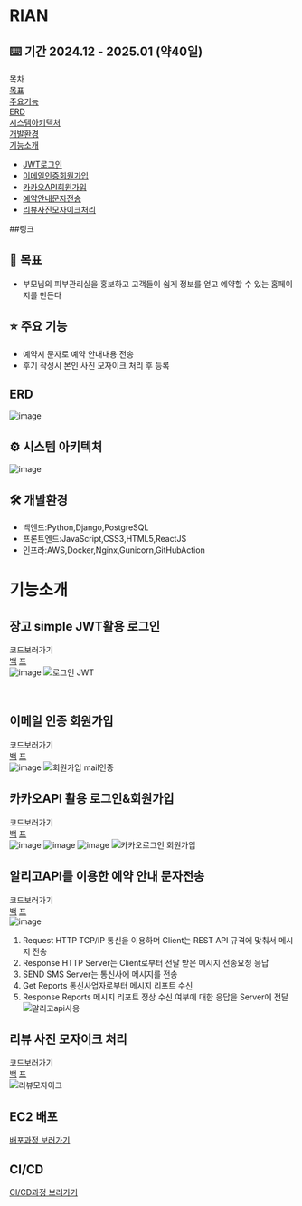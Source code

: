 # RIAN

## ⌨️ 기간 2024.12 - 2025.01 (약40일)
목차<br>
[목표](#목표)<br>
[주요기능](#주요-기능)<br>
[ERD](#ERD)<br>
[시스템아키텍처](#시스템-아키텍처)<br>
[개발환경](#개발환경)<br>
[기능소개](#기능소개)
- [JWT로그인](#장고-simple-JWT활용-로그인)
- [이메일인증회원가입](#이메일-인증-회원가입)
- [카카오API회원가입](#카카오API-활용-로그인&회원가입)
- [예약안내문자전송](#알리고API를-이용한-예약-안내-문자전송)
- [리뷰사진모자이크처리](#리뷰-사진-모자이크-처리)

##링크

## 🎯 목표
- 부모님의 피부관리실을 홍보하고 고객들이 쉽게 정보를 얻고 예약할 수 있는 홈페이지를 만든다

## ⭐️ 주요 기능
- 예약시 문자로 예약 안내내용 전송
- 후기 작성시 본인 사진 모자이크 처리 후 등록
## ERD
![image](https://github.com/user-attachments/assets/7419e052-33e4-412b-a657-cd77ee7e7de7)
## ⚙ 시스템 아키텍처
![image](https://github.com/user-attachments/assets/ef6fca99-c4a0-499e-9e8b-f573cd81f638)
<br>

## 🛠️ 개발환경
- 백엔드:Python,Django,PostgreSQL
- 프론트엔드:JavaScript,CSS3,HTML5,ReactJS
- 인프라:AWS,Docker,Nginx,Gunicorn,GitHubAction
  

# 기능소개

## 장고 simple JWT활용 로그인

코드보러가기
<br>
[백](https://github.com/yangchanghun/rian_123/blob/main/be/account/views.py) [프](https://github.com/yangchanghun/rian_123/blob/main/fe-rian/src/component/Login.js)
<br>
![image](https://github.com/user-attachments/assets/5b94de80-ddcf-4628-b1de-10eae01c24ac)
![로그인 JWT](https://github.com/user-attachments/assets/5bf62a1e-a880-4015-bfa7-4521f286c3b2)

<br>

## 이메일 인증 회원가입

코드보러가기
<br>
[백](https://github.com/yangchanghun/rian_123/blob/main/be/permissions/views.py) [프](https://github.com/yangchanghun/rian_123/blob/main/fe-rian/src/component/Signup.js)
<br>
![image](https://github.com/user-attachments/assets/cff57b15-c7c7-44bf-9ce2-e9f213d24b56)
![회원가입 mail인증 ](https://github.com/user-attachments/assets/bcf80bc8-7dbf-49a6-bf83-1da6b59c2c4d)

## 카카오API 활용 로그인&회원가입

코드보러가기
<br>
[백](https://github.com/yangchanghun/rian_123/blob/main/be/account/views.py) [프](https://github.com/yangchanghun/rian_123/blob/main/fe-rian/src/component/KakaoSignup.js)
<br>
![image](https://github.com/user-attachments/assets/eb68e3ed-46e0-41e5-a8e0-52da1a6df3d0)
![image](https://github.com/user-attachments/assets/6c4e7972-435e-4526-a299-aa404abb9522)
![image](https://github.com/user-attachments/assets/766878bd-d785-45c5-ab92-1cd6a783cf0a)
![카카오로그인   회원가입](https://github.com/user-attachments/assets/62c5c8e7-7f18-410c-8c39-6ac9d911854d)

## 알리고API를 이용한 예약 안내 문자전송

코드보러가기
<br>
[백](https://github.com/yangchanghun/rian_123/blob/main/be/reservation/views.py) [프](https://github.com/yangchanghun/rian_123/blob/main/fe-rian/src/component/Canlender.js)
<br>
![image](https://github.com/user-attachments/assets/502a1bd3-9e79-47e8-8bc7-af459f698019)
1. Request HTTP TCP/IP 통신을 이용하며 Client는 REST API 규격에 맞춰서 메시지 전송<br>
2. Response HTTP Server는 Client로부터 전달 받은 메시지 전송요청 응답<br>
3. SEND SMS Server는 통신사에 메시지를 전송<br>
4. Get Reports 통신사업자로부터 메시지 리포트 수신<br>
5. Response Reports 메시지 리포트 정상 수신 여부에 대한 응답을 Server에 전달<br>
![알리고api사용](https://github.com/user-attachments/assets/b9167316-6b4d-4753-9075-01a6e1dc4de1)


## 리뷰 사진 모자이크 처리

코드보러가기
<br>
[백](https://github.com/yangchanghun/rian_123/blob/main/be/review/views.py) [프](https://github.com/yangchanghun/rian_123/blob/main/fe-rian/src/component/ReviewCreate.js)
<br>
![리뷰모자이크](https://github.com/user-attachments/assets/4634b774-38b1-4671-9147-bb9804fa514b)

## EC2 배포 

[배포과정 보러가기](https://velog.io/@gory4848/series/%EB%A6%AC%EC%95%88%EB%B0%B0%ED%8F%AC)
<br>

## CI/CD


[CI/CD과정 보러가기](https://velog.io/@gory4848/series/CICD)
<br>
